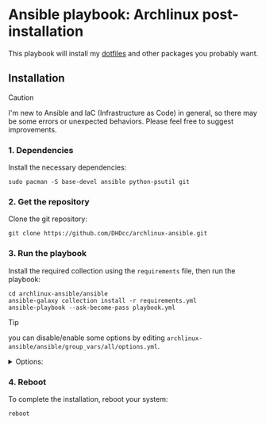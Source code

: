 # Ansible playbook: Archlinux post-installation

This playbook will install my [dotfiles](https://github.com/DHDcc/MyHyprland) and other packages you probably want.


## Installation

> [!CAUTION]
> I'm new to Ansible and IaC (Infrastructure as Code) in general, so there may be some errors or unexpected behaviors.
> Please feel free to suggest improvements.

### 1. Dependencies
Install the necessary dependencies:
```
sudo pacman -S base-devel ansible python-psutil git
```

### 2. Get the repository
Clone the git repository:
```
git clone https://github.com/DHDcc/archlinux-ansible.git
```

### 3. Run the playbook
Install the required collection using the ```requirements``` file, then run the playbook:
```
cd archlinux-ansible/ansible
ansible-galaxy collection install -r requirements.yml
ansible-playbook --ask-become-pass playbook.yml
```

> [!TIP]
> you can disable/enable some options by editing ```archlinux-ansible/ansible/group_vars/all/options.yml```.
> 
> <details> <summary>Options:</summary>
>
> | name  | description | type | default
> |:------|:-----------:|:-----|:-------:
> |amdgpu |install packages for AMD’s gpu           | boolean | false
> |aur_helper.name       |pick your favorite AUR helper             | string     | paru
> |aur_helper.binary       |if false, it will compile the AUR helper             | boolean     | true
> |hypervisor       |install Qemu and VirtManager             | boolean     | false
> |tweaks |if true, it will apply some tweaks to optimize* your system              | boolean     |false
> |gaming_packages|install all necessary packages for gaming     | boolean | true
> |firewall|install ufw and set some rules            | boolean | true
>  
> *check the [playbook](https://github.com/DHDcc/archlinux-ansible/blob/main/ansible/tweaks/main.yml) before enabling this option.
></details>


### 4. Reboot
To complete the installation, reboot your system:
```
reboot
```
